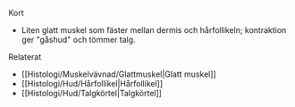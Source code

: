 Kort
- Liten glatt muskel som fäster mellan dermis och hårfollikeln; kontraktion ger "gåshud" och tömmer talg.

Relaterat
- [[Histologi/Muskelvävnad/Glattmuskel|Glatt muskel]]
- [[Histologi/Hud/Hårfollikel|Hårfollikel]]
- [[Histologi/Hud/Talgkörtel|Talgkörtel]]

